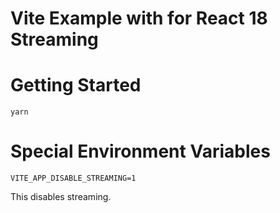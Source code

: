 # Vite Example with for React 18 Streaming

# Getting Started

```
yarn
```

# Special Environment Variables

```
VITE_APP_DISABLE_STREAMING=1
```

This disables streaming.

